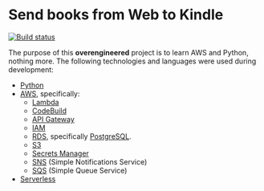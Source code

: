 # Send books from Web to Kindle

[![Build status](https://codebuild.eu-central-1.amazonaws.com/badges?uuid=eyJlbmNyeXB0ZWREYXRhIjoiZ0RQdTZVRS8raHZxZjdpbnlvbkJKamQvNHdQaVRUYnpCQjgvUTZsNUNKb1R6NEx2RUZ0VW04bGJkdzd1Nlc0LzNaY3FGTFZLbVV6VEtNN1dWUXpCWWRBPSIsIml2UGFyYW1ldGVyU3BlYyI6IkROT3VMTmdOQWd0aUkzWE0iLCJtYXRlcmlhbFNldFNlcmlhbCI6MX0%3D&branch=main)](https://eu-central-1.console.aws.amazon.com/codesuite/codebuild/238645272082/projects/kindle-books-release/history?region=eu-central-1)

The purpose of this **overengineered** project is to learn AWS and Python, nothing more. The following technologies and languages were used during development:
* [Python](https://www.python.org)
* [AWS](https://aws.amazon.com), specifically:
  * [Lambda](https://aws.amazon.com/lambda)
  * [CodeBuild](https://aws.amazon.com/codebuild)
  * [API Gateway](https://aws.amazon.com/api-gateway)
  * [IAM](https://aws.amazon.com/iam)
  * [RDS](https://aws.amazon.com/rds), specifically [PostgreSQL](https://www.postgresql.org).
  * [S3](https://aws.amazon.com/s3)
  * [Secrets Manager](https://aws.amazon.com/secrets-manager)
  * [SNS](https://aws.amazon.com/sns) (Simple Notifications Service)
  * [SQS](https://aws.amazon.com/sqs) (Simple Queue Service)
* [Serverless](https://www.serverless.com)
